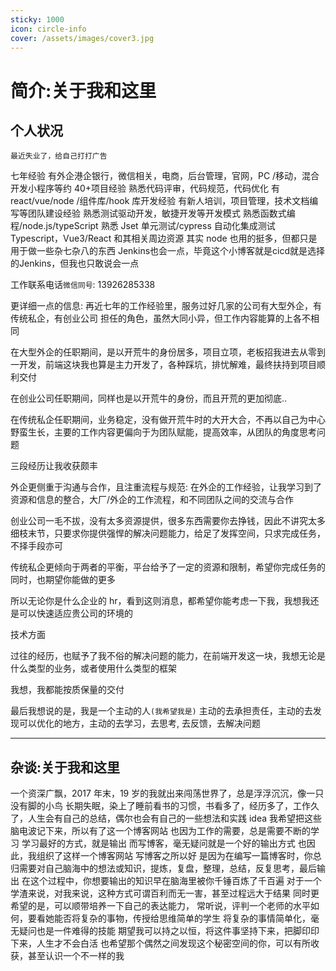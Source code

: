 ```yaml
---
sticky: 1000
icon: circle-info
cover: /assets/images/cover3.jpg
---
```


# 简介:关于我和这里

## 个人状况

`最近失业了，给自己打打广告`

七年经验
有外企港企银行，微信相关，电商，后台管理，官网，PC /移动，混合开发小程序等约 40+项目经验
熟悉代码评审，代码规范，代码优化
有 react/vue/node /组件库/hook 库开发经验
有新人培训，项目管理，技术文档编写等团队建设经验
熟悉测试驱动开发，敏捷开发等开发模式
熟悉函数式编程/node.js/typeScript
熟悉 Jset 单元测试/cypress 自动化集成测试 Typescript，Vue3/React 和其相关周边资源
其实 node 也用的挺多，但都只是用于做一些杂七杂八的东西
Jenkins也会一点，毕竟这个小博客就是cicd就是选择的Jenkins，但我也只敢说会一点

工作联系电话`微信同号`: 13926285338

更详细一点的信息:
再近七年的工作经验里，服务过好几家的公司有大型外企，有传统私企，有创业公司
担任的角色，虽然大同小异，但工作内容能算的上各不相同

在大型外企的任职期间，是以开荒牛的身份居多，项目立项，老板招我进去从零到一开发，前端这块我也算是主力开发了，各种踩坑，排忧解难，最终扶持到项目顺利交付

在创业公司任职期间，同样也是以开荒牛的身份，而且开荒的更加彻底..

在传统私企任职期间，业务稳定，没有做开荒牛时的大开大合，不再以自己为中心野蛮生长，主要的工作内容更偏向于为团队赋能，提高效率，从团队的角度思考问题

三段经历让我收获颇丰

外企更侧重于沟通与合作，且注重流程与规范: 在外企的工作经验，让我学习到了资源和信息的整合，大厂/外企的工作流程，和不同团队之间的交流与合作

创业公司一毛不拔，没有太多资源提供，很多东西需要你去挣钱，因此不讲究太多细枝末节，只要求你提供强悍的解决问题能力，给足了发挥空间，只求完成任务，不择手段亦可

传统私企更倾向于两者的平衡，平台给予了一定的资源和限制，希望你完成任务的同时，也期望你能做的更多

所以无论你是什么企业的 hr，看到这则消息，都希望你能考虑一下我，我想我还是可以快速适应贵公司的环境的

技术方面

过往的经历，也赋予了我不俗的解决问题的能力，在前端开发这一块，我想无论是什么类型的业务，或者使用什么类型的框架

我想，我都能按质保量的交付

最后我想说的是，我是一个主动的人`(我希望我是)` 主动的去承担责任，主动的去发现可以优化的地方，主动的去学习，去思考, 去反馈，去解决问题

---

## 杂谈:关于我和这里

一个资深广飘，2017 年末，19 岁的我就出来闯荡世界了，总是浮浮沉沉，像一只没有脚的小鸟
长期失眠，染上了睡前看书的习惯，书看多了，经历多了，工作久了，人生会有自己的总结，偶尔也会有自己的一些想法和实践 idea
我希望把这些脑电波记下来，所以有了这一个博客网站
也因为工作的需要，总是需要不断的学习
学习最好的方式，就是输出
而写博客，毫无疑问就是一个好的输出方式
也因此，我组织了这样一个博客网站
写博客之所以好
是因为在编写一篇博客时，你总归需要对自己脑海中的想法或知识，提炼，复盘，整理，总结，反复思考，最后输出
在这个过程中，你想要输出的知识早在脑海里被你千锤百炼了千百遍
对于一个学渣来说，对我来说，这种方式可谓百利而无一害，甚至过程远大于结果
同时更希望的是，可以顺带培养一下自己的表达能力，
常听说，评判一个老师的水平如何，要看她能否将复杂的事物，传授给思维简单的学生
将复杂的事情简单化，毫无疑问也是一件难得的技能
期望我可以持之以恒，将这件事坚持下来，把脚印印下来，人生才不会白活
也希望那个偶然之间发现这个秘密空间的你，可以有所收获，甚至认识一个不一样的我

